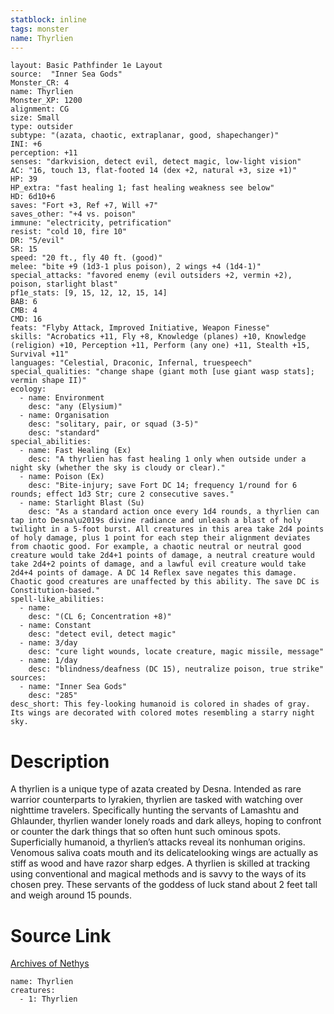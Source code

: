 ```yaml
---
statblock: inline
tags: monster
name: Thyrlien
---
```

```statblock
layout: Basic Pathfinder 1e Layout
source:  "Inner Sea Gods"
Monster_CR: 4
name: Thyrlien
Monster_XP: 1200
alignment: CG
size: Small
type: outsider
subtype: "(azata, chaotic, extraplanar, good, shapechanger)"
INI: +6
perception: +11
senses: "darkvision, detect evil, detect magic, low-light vision"
AC: "16, touch 13, flat-footed 14 (dex +2, natural +3, size +1)"
HP: 39
HP_extra: "fast healing 1; fast healing weakness see below"
HD: 6d10+6
saves: "Fort +3, Ref +7, Will +7"
saves_other: "+4 vs. poison"
immune: "electricity, petrification"
resist: "cold 10, fire 10"
DR: "5/evil"
SR: 15
speed: "20 ft., fly 40 ft. (good)"
melee: "bite +9 (1d3-1 plus poison), 2 wings +4 (1d4-1)"
special_attacks: "favored enemy (evil outsiders +2, vermin +2), poison, starlight blast"
pf1e_stats: [9, 15, 12, 12, 15, 14]
BAB: 6
CMB: 4
CMD: 16
feats: "Flyby Attack, Improved Initiative, Weapon Finesse"
skills: "Acrobatics +11, Fly +8, Knowledge (planes) +10, Knowledge (religion) +10, Perception +11, Perform (any one) +11, Stealth +15, Survival +11"
languages: "Celestial, Draconic, Infernal, truespeech"
special_qualities: "change shape (giant moth [use giant wasp stats]; vermin shape II)"
ecology:
  - name: Environment
    desc: "any (Elysium)"
  - name: Organisation
    desc: "solitary, pair, or squad (3-5)"
    desc: "standard"
special_abilities:
  - name: Fast Healing (Ex)
    desc: "A thyrlien has fast healing 1 only when outside under a night sky (whether the sky is cloudy or clear)."
  - name: Poison (Ex)
    desc: "Bite-injury; save Fort DC 14; frequency 1/round for 6 rounds; effect 1d3 Str; cure 2 consecutive saves."
  - name: Starlight Blast (Su)
    desc: "As a standard action once every 1d4 rounds, a thyrlien can tap into Desna\u2019s divine radiance and unleash a blast of holy twilight in a 5-foot burst. All creatures in this area take 2d4 points of holy damage, plus 1 point for each step their alignment deviates from chaotic good. For example, a chaotic neutral or neutral good creature would take 2d4+1 points of damage, a neutral creature would take 2d4+2 points of damage, and a lawful evil creature would take 2d4+4 points of damage. A DC 14 Reflex save negates this damage. Chaotic good creatures are unaffected by this ability. The save DC is Constitution-based."
spell-like_abilities:
  - name:
    desc: "(CL 6; Concentration +8)"
  - name: Constant
    desc: "detect evil, detect magic"
  - name: 3/day
    desc: "cure light wounds, locate creature, magic missile, message"
  - name: 1/day
    desc: "blindness/deafness (DC 15), neutralize poison, true strike"
sources:
  - name: "Inner Sea Gods"
    desc: "285"
desc_short: This fey-looking humanoid is colored in shades of gray. Its wings are decorated with colored motes resembling a starry night sky.
```
# Description
A thyrlien is a unique type of azata created by Desna. Intended as rare warrior counterparts to lyrakien, thyrlien are tasked with watching over nighttime travelers. Specifically hunting the servants of Lamashtu and Ghlaunder, thyrlien wander lonely roads and dark alleys, hoping to confront or counter the dark things that so often hunt such ominous spots. Superficially humanoid, a thyrlien’s attacks reveal its nonhuman origins. Venomous saliva coats mouth and its delicatelooking wings are actually as stiff as wood and have razor sharp edges. A thyrlien is skilled at tracking using conventional and magical methods and is savvy to the ways of its chosen prey. These servants of the goddess of luck stand about 2 feet tall and weigh around 15 pounds.
# Source Link
[Archives of Nethys](https://aonprd.com/MonsterDisplay.aspx?ItemName=Thyrlien)
```encounter-table
name: Thyrlien
creatures:
  - 1: Thyrlien
```
